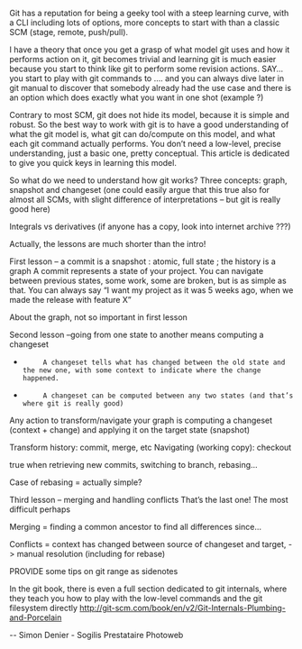 Git has a reputation for being a geeky tool with a steep learning curve, with a CLI including lots of options, more concepts to start with than a classic SCM (stage, remote, push/pull).
 
I have a theory that once you get a grasp of what model git uses and how it performs action on it, git becomes trivial and learning git is much easier because you start to think like git to perform some revision actions. SAY… you start to play with git commands to …. and you can always dive later in git manual to discover that somebody already had the use case and there is an option which does exactly what you want in one shot (example ?)
 
Contrary to most SCM, git does not hide its model, because it is simple and robust. So the best way to work with git is to have a good understanding of what the git model is, what git can do/compute on this model, and what each git command actually performs. You don’t need a low-level, precise understanding, just a basic one, pretty conceptual. This article is dedicated to give you quick keys in learning this model.
 
So what do we need to understand how git works? Three concepts: graph, snapshot and changeset (one could easily argue that this true also for almost all SCMs, with slight difference of interpretations – but git is really good here)
 
Integrals vs derivatives (if anyone has a copy, look into internet archive ???)
 
 
Actually, the lessons are much shorter than the intro!
 
First lesson – a commit is a snapshot  : atomic, full state ; the history is a graph
A commit represents a state of your project. You can navigate between previous states, some work, some are broken, but is as simple as that. You can always say “I want my project as it was 5 weeks ago, when we made the release with feature X”
 
About the graph, not so important in first lesson
 
Second lesson –going from one state to another means computing a changeset
 
-          A changeset tells what has changed between the old state and the new one, with some context to indicate where the change happened.
-          A changeset can be computed between any two states (and that’s where git is really good)
 
Any action to transform/navigate your graph is computing a changeset (context + change) and applying it on the target state (snapshot)
 
Transform history: commit, merge, etc
Navigating (working copy): checkout
 
true when retrieving new commits, switching to branch, rebasing…
 
Case of rebasing = actually simple?
 
Third lesson – merging and handling conflicts
That’s the last one! The most difficult perhaps
 
Merging = finding a common ancestor to find all differences since…
 
Conflicts = context has changed between source of changeset and target, -> manual resolution (including for rebase)
 
PROVIDE some tips on git range as sidenotes
 
 
In the git book, there is even a full section dedicated to git internals, where they teach you how to play with the low-level commands and the git filesystem directly
http://git-scm.com/book/en/v2/Git-Internals-Plumbing-and-Porcelain
 
--
Simon Denier - Sogilis
Prestataire Photoweb